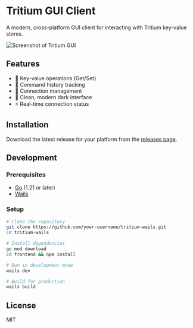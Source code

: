 # Tritium GUI Client

A modern, cross-platform GUI client for interacting with Tritium key-value stores.

![Screenshot of Tritium GUI](screenshot.png)

## Features

- 🔑 Key-value operations (Get/Set)
- 📝 Command history tracking
- 🔌 Connection management
- 🎨 Clean, modern dark interface
- ⚡ Real-time connection status

## Installation

Download the latest release for your platform from the [releases page](https://github.com/your-username/tritium-wails/releases).

## Development

### Prerequisites

- [Go](https://go.dev/doc/install) (1.21 or later)
- [Wails](https://wails.io/docs/gettingstarted/installation)

### Setup

```bash
# Clone the repository
git clone https://github.com/your-username/tritium-wails.git
cd tritium-wails

# Install dependencies
go mod download
cd frontend && npm install

# Run in development mode
wails dev

# Build for production
wails build
```

## License

MIT